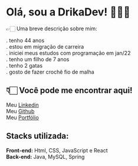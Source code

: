 # Olá, sou a DrikaDev! 👩🏻‍💻

👉🏻 Uma breve descrição sobre mim:

. tenho 44 anos\
. estou em migração de carreira\
. iniciei meus estudos com programação em jan/22\
. tenho um filho de 7 anos\
. tenho 2 gatas\
. gosto de fazer crochê fio de malha

## 👇🏻 Você pode me encontrar aqui!

Meu [Linkedin](https://www.linkedin.com/in/drikadev/)\
Meu [Github](https://github.com/DrikaDev)\
Meu [Portfólio](https://portfolio-drikadev.netlify.app/)

## Stacks utilizada:

**Front-end:** Html, CSS, JavaScript e React\
**Back-end:** Java, MySQL, Spring